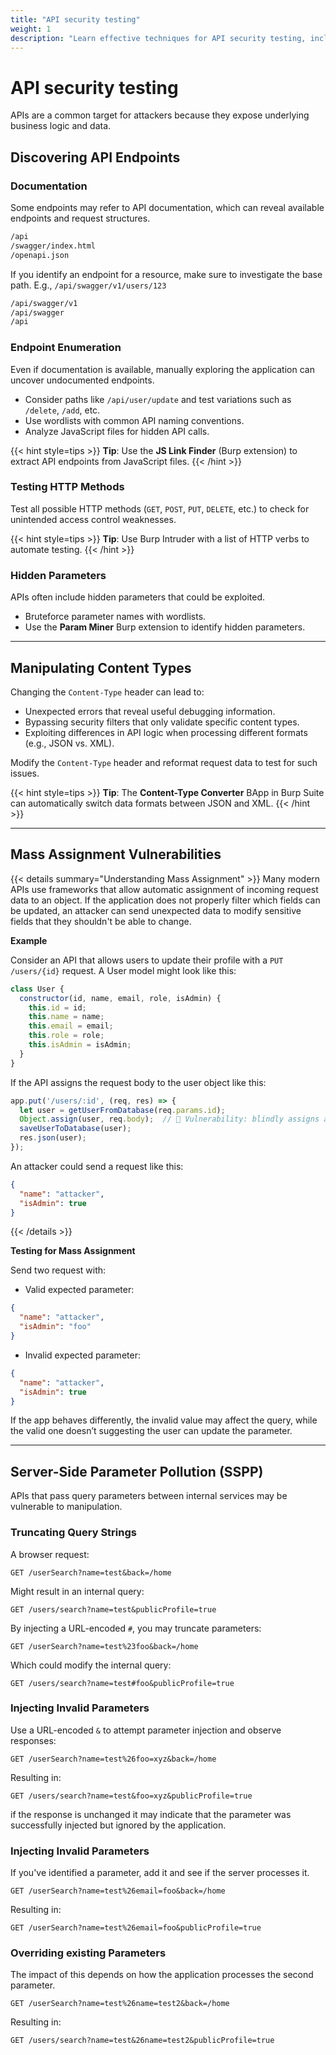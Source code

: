 ```yaml
---
title: "API security testing"
weight: 1
description: "Learn effective techniques for API security testing, including endpoint discovery, content-type manipulation, and mass assignment vulnerability detection."
---
```


# API security testing

APIs are a common target for attackers because they expose underlying business logic and data.


## Discovering API Endpoints

### Documentation
Some endpoints may refer to API documentation, which can reveal available endpoints and request structures.

```sh
/api
/swagger/index.html
/openapi.json
```

If you identify an endpoint for a resource, make sure to investigate the base path. E.g., `/api/swagger/v1/users/123`

```sh
/api/swagger/v1
/api/swagger
/api
```

### Endpoint Enumeration
Even if documentation is available, manually exploring the application can uncover undocumented endpoints.

- Consider paths like `/api/user/update` and test variations such as `/delete`, `/add`, etc.
- Use wordlists with common API naming conventions.
- Analyze JavaScript files for hidden API calls.

{{< hint style=tips >}}
**Tip**: Use the **JS Link Finder** (Burp extension) to extract API endpoints from JavaScript files.
{{< /hint >}}

### Testing HTTP Methods
Test all possible HTTP methods (`GET`, `POST`, `PUT`, `DELETE`, etc.) to check for unintended access control weaknesses.

{{< hint style=tips >}}
**Tip**: Use Burp Intruder with a list of HTTP verbs to automate testing.
{{< /hint >}}

### Hidden Parameters
APIs often include hidden parameters that could be exploited.

- Bruteforce parameter names with wordlists.
- Use the **Param Miner** Burp extension to identify hidden parameters.


---

## Manipulating Content Types

Changing the `Content-Type` header can lead to:

- Unexpected errors that reveal useful debugging information.
- Bypassing security filters that only validate specific content types.
- Exploiting differences in API logic when processing different formats (e.g., JSON vs. XML).

Modify the `Content-Type` header and reformat request data to test for such issues.

{{< hint style=tips >}}
**Tip**: The **Content-Type Converter** BApp in Burp Suite can automatically switch data formats between JSON and XML.
{{< /hint >}}


---

## Mass Assignment Vulnerabilities

{{< details summary="Understanding Mass Assignment" >}}
Many modern APIs use frameworks that allow automatic assignment of incoming request data to an object. If the application does not properly filter which fields can be updated, an attacker can send unexpected data to modify sensitive fields that they shouldn't be able to change.

**Example**

Consider an API that allows users to update their profile with a `PUT /users/{id}` request. A User model might look like this:

```javascript
class User {
  constructor(id, name, email, role, isAdmin) {
    this.id = id;
    this.name = name;
    this.email = email;
    this.role = role;
    this.isAdmin = isAdmin;
  }
}
```
If the API assigns the request body to the user object like this:

```javascript
app.put('/users/:id', (req, res) => {
  let user = getUserFromDatabase(req.params.id);
  Object.assign(user, req.body);  // 🔴 Vulnerability: blindly assigns all fields!
  saveUserToDatabase(user);
  res.json(user);
});
```

An attacker could send a request like this:

```JSON
{
  "name": "attacker",
  "isAdmin": true
}
```
{{< /details >}}

**Testing for Mass Assignment**

Send two request with:
- Valid expected parameter:
```JSON
{
  "name": "attacker",
  "isAdmin": "foo"
}
```

- Invalid expected parameter:
```JSON
{
  "name": "attacker",
  "isAdmin": true
}
```

If the app behaves differently, the invalid value may affect the query, while the valid one doesn’t suggesting the user can update the parameter.


---

## Server-Side Parameter Pollution (SSPP)

APIs that pass query parameters between internal services may be vulnerable to manipulation.

### Truncating Query Strings
A browser request:

```http
GET /userSearch?name=test&back=/home
```

Might result in an internal query:

```http
GET /users/search?name=test&publicProfile=true
```

By injecting a URL-encoded `#`, you may truncate parameters:

```http
GET /userSearch?name=test%23foo&back=/home
```

Which could modify the internal query:

```http
GET /users/search?name=test#foo&publicProfile=true
```

### Injecting Invalid Parameters
Use a URL-encoded `&` to attempt parameter injection and observe responses:

```http
GET /userSearch?name=test%26foo=xyz&back=/home
```

Resulting in:

```http
GET /users/search?name=test&foo=xyz&publicProfile=true
```

if the response is unchanged it may indicate that the parameter was successfully injected but ignored by the application.

### Injecting Invalid Parameters

If you've identified a parameter, add it and see if the server processes it.

```http
GET /userSearch?name=test%26email=foo&back=/home
```

Resulting in:

```http
GET /userSearch?name=test%26email=foo&publicProfile=true
```

### Overriding existing Parameters

The impact of this depends on how the application processes the second parameter.

```http
GET /userSearch?name=test%26name=test2&back=/home
```

Resulting in:

```http
GET /users/search?name=test&26name=test2&publicProfile=true
```